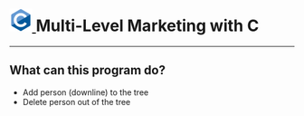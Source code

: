 <h1 align="left"> <a href="https://www.cprogramming.com/" target="_blank" rel="noreferrer"> <img src="https://raw.githubusercontent.com/devicons/devicon/master/icons/c/c-original.svg" alt="c" width="40" height="40"/> </a> Multi-Level Marketing with C </h2> <hr />
<h2>What can this program do?</h2>
<ul>
    <li>Add person (downline) to the tree</li>
    <li>Delete person out of the tree</li>
</ul>
